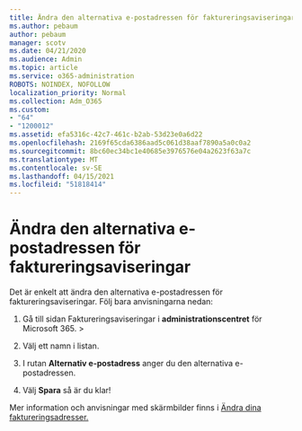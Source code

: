 ```yaml
---
title: Ändra den alternativa e-postadressen för faktureringsaviseringar
ms.author: pebaum
author: pebaum
manager: scotv
ms.date: 04/21/2020
ms.audience: Admin
ms.topic: article
ms.service: o365-administration
ROBOTS: NOINDEX, NOFOLLOW
localization_priority: Normal
ms.collection: Adm_O365
ms.custom:
- "64"
- "1200012"
ms.assetid: efa5316c-42c7-461c-b2ab-53d23e0a6d22
ms.openlocfilehash: 2169f65cda6386aad5c061d38aaf7890a5a0c0a2
ms.sourcegitcommit: 8bc60ec34bc1e40685e3976576e04a2623f63a7c
ms.translationtype: MT
ms.contentlocale: sv-SE
ms.lasthandoff: 04/15/2021
ms.locfileid: "51818414"
---
```

# <a name="change-the-alternate-email-address-for-billing-notification"></a>Ändra den alternativa e-postadressen för faktureringsaviseringar

Det är enkelt att ändra den alternativa e-postadressen för faktureringsaviseringar. Följ bara anvisningarna nedan:
  
1. Gå till sidan Faktureringsaviseringar i **administrationscentret** för Microsoft 365. \> [](https://go.microsoft.com/fwlink/p/?linkid=853212)  

2. Välj ett namn i listan.

3. I rutan **Alternativ e-postadress** anger du den alternativa e-postadressen.

4. Välj **Spara** så är du klar!

Mer information och anvisningar med skärmbilder finns i [Ändra dina faktureringsadresser.](https://docs.microsoft.com/microsoft-365/commerce/billing-and-payments/change-your-billing-addresses)
  